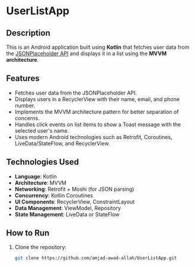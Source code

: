 # UserListApp

## Description
This is an Android application built using **Kotlin** that fetches user data from the [JSONPlaceholder API](https://jsonplaceholder.typicode.com/) and displays it in a list using the **MVVM architecture**.

## Features
- Fetches user data from the JSONPlaceholder API.
- Displays users in a RecyclerView with their name, email, and phone number.
- Implements the MVVM architecture pattern for better separation of concerns.
- Handles click events on list items to show a Toast message with the selected user's name.
- Uses modern Android technologies such as Retrofit, Coroutines, LiveData/StateFlow, and RecyclerView.

## Technologies Used
- **Language**: Kotlin
- **Architecture**: MVVM
- **Networking**: Retrofit + Moshi (for JSON parsing)
- **Concurrency**: Kotlin Coroutines
- **UI Components**: RecyclerView, ConstraintLayout
- **Data Management**: ViewModel, Repository
- **State Management**: LiveData or StateFlow

## How to Run
1. Clone the repository:
   ```bash
   git clone https://github.com/amjad-awad-allah/UserListApp.git
